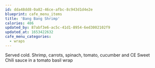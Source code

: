 ```yaml
---
id: dda48dd8-0a82-46ce-afbc-8c943d1d4e2e
blueprint: cafe_menu_items
title: 'Bang Bang Shrimp'
calories: 486
updated_by: 87abf3e6-ac5c-41d1-8954-6ed3002102f9
updated_at: 1653422632
cafe_menu_categories:
  - wraps
---
```

Served cold. Shrimp, carrots, spinach, tomato, cucumber and CE Sweet Chili sauce in a tomato basil wrap